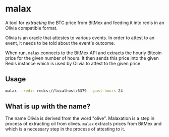 # malax
A tool for _extracting_ the BTC price from BitMex and feeding it into redis in an Olivia compatible format.

Olivia is an oracle that attestes to various events.
In order to attest to an event, it needs to be told about the event's outcome.

When run, `malax` connects to the BitMex API and extracts the hourly Bitcoin price for the given number of hours.
It then sends this price into the given Redis instance which is used by Olivia to attest to the given price.

## Usage

```bash
malax --redis redis://localhost:6379 --past-hours 24
```

## What is up with the name?

The name Olivia is derived from the word "olive".
Malaxation is a step in process of extracting oil from olives.
`malax` extracts prices from BitMex and which is a necessary step in the process of attesting to it.
